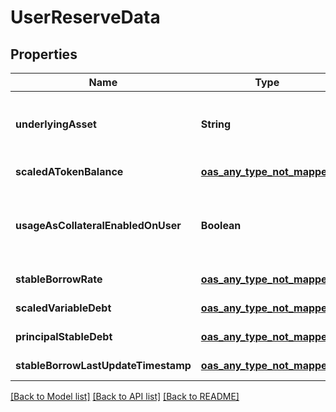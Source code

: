 # UserReserveData
## Properties

| Name | Type | Description | Notes |
|------------ | ------------- | ------------- | -------------|
| **underlyingAsset** | **String** | The address of the underlying asset. | [default to null] |
| **scaledATokenBalance** | [**oas_any_type_not_mapped**](.md) |  | [default to null] |
| **usageAsCollateralEnabledOnUser** | **Boolean** | Indicates if the asset is being used as collateral by the user. | [default to null] |
| **stableBorrowRate** | [**oas_any_type_not_mapped**](.md) |  | [default to null] |
| **scaledVariableDebt** | [**oas_any_type_not_mapped**](.md) |  | [default to null] |
| **principalStableDebt** | [**oas_any_type_not_mapped**](.md) |  | [default to null] |
| **stableBorrowLastUpdateTimestamp** | [**oas_any_type_not_mapped**](.md) |  | [default to null] |

[[Back to Model list]](../README.md#documentation-for-models) [[Back to API list]](../README.md#documentation-for-api-endpoints) [[Back to README]](../README.md)

